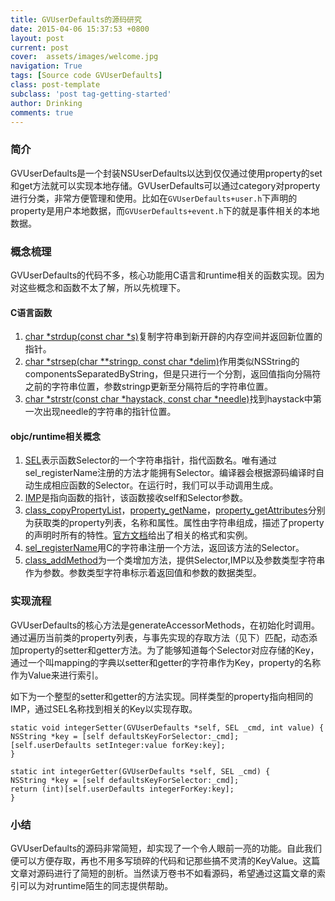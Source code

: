 ```yaml
---
title: GVUserDefaults的源码研究
date: 2015-04-06 15:37:53 +0800
layout: post
current: post
cover:  assets/images/welcome.jpg
navigation: True
tags: [Source code GVUserDefaults]
class: post-template
subclass: 'post tag-getting-started'
author: Drinking
comments: true
---
```



### 简介
GVUserDefaults是一个封装NSUserDefaults以达到仅仅通过使用property的set和get方法就可以实现本地存储。GVUserDefaults可以通过category对property进行分类，非常方便管理和使用。比如在`GVUserDefaults+user.h`下声明的property是用户本地数据，而`GVUserDefaults+event.h`下的就是事件相关的本地数据。

### 概念梳理
GVUserDefaults的代码不多，核心功能用C语言和runtime相关的函数实现。因为对这些概念和函数不太了解，所以先梳理下。

#### C语言函数

1. [char *strdup(const char *s)](http://linux.die.net/man/3/strdup)复制字符串到新开辟的内存空间并返回新位置的指针。
2. [char *strsep(char **stringp, const char *delim)](http://linux.die.net/man/3/strsep)作用类似NSString的componentsSeparatedByString，但是只进行一个分割，返回值指向分隔符之前的字符串位置，参数stringp更新至分隔符后的字符串位置。
3. [char *strstr(const char *haystack, const char *needle)](http://linux.die.net/man/3/strstr)找到haystack中第一次出现needle的字符串的指针位置。

#### objc/runtime相关概念
1. [SEL](https://developer.apple.com/library/mac/documentation/Cocoa/Reference/ObjCRuntimeRef/index.html#//apple_ref/c/tdef/SEL)表示函数Selector的一个字符串指针，指代函数名。唯有通过sel_registerName注册的方法才能拥有Selector。编译器会根据源码编译时自动生成相应函数的Selector。在运行时，我们可以手动调用生成。
2. [IMP](https://developer.apple.com/library/mac/documentation/Cocoa/Reference/ObjCRuntimeRef/index.html#//apple_ref/c/tag/IMP)是指向函数的指针，该函数接收self和Selector参数。
3. [class_copyPropertyList](https://developer.apple.com/library/mac/documentation/Cocoa/Reference/ObjCRuntimeRef/index.html#//apple_ref/c/func/class_copyPropertyList)，[property_getName](https://developer.apple.com/library/mac/documentation/Cocoa/Reference/ObjCRuntimeRef/index.html#//apple_ref/c/func/property_getName)，[property_getAttributes](https://developer.apple.com/library/mac/documentation/Cocoa/Reference/ObjCRuntimeRef/index.html#//apple_ref/c/func/property_getAttributes)分别为获取类的property列表，名称和属性。属性由字符串组成，描述了property的声明时所有的特性。[官方文档](https://developer.apple.com/library/mac/documentation/Cocoa/Conceptual/ObjCRuntimeGuide/Articles/ocrtPropertyIntrospection.html#//apple_ref/doc/uid/TP40008048-CH101)给出了相关的格式和实例。
4. [sel_registerName](https://developer.apple.com/library/mac/documentation/Cocoa/Reference/ObjCRuntimeRef/index.html#//apple_ref/c/func/sel_registerName)用C的字符串注册一个方法，返回该方法的Selector。
5. [class_addMethod](https://developer.apple.com/library/mac/documentation/Cocoa/Reference/ObjCRuntimeRef/index.html#//apple_ref/c/func/class_addMethod)为一个类增加方法，提供Selector,IMP以及参数类型字符串作为参数。参数类型字符串标示着返回值和参数的数据类型。

### 实现流程

GVUserDefaults的核心方法是generateAccessorMethods，在初始化时调用。通过遍历当前类的property列表，与事先实现的存取方法（见下）匹配，动态添加property的setter和getter方法。为了能够知道每个Selector对应存储的Key，通过一个叫mapping的字典以setter和getter的字符串作为Key，property的名称作为Value来进行索引。

如下为一个整型的setter和getter的方法实现。同样类型的property指向相同的IMP，通过SEL名称找到相关的Key以实现存取。
```objc
static void integerSetter(GVUserDefaults *self, SEL _cmd, int value) {
NSString *key = [self defaultsKeyForSelector:_cmd];
[self.userDefaults setInteger:value forKey:key];
}

static int integerGetter(GVUserDefaults *self, SEL _cmd) {
NSString *key = [self defaultsKeyForSelector:_cmd];
return (int)[self.userDefaults integerForKey:key];
}
```

### 小结
GVUserDefaults的源码非常简短，却实现了一个令人眼前一亮的功能。自此我们便可以方便存取，再也不用多写琐碎的代码和记那些搞不灵清的KeyValue。这篇文章对源码进行了简短的剖析。当然读万卷书不如看源码，希望通过这篇文章的索引可以为对runtime陌生的同志提供帮助。
